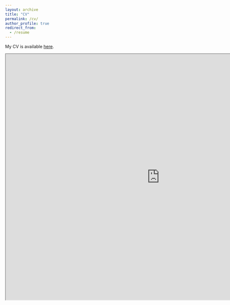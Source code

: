 ```yaml
---
layout: archive
title: "CV"
permalink: /cv/
author_profile: true
redirect_from:
  - /resume
---
```


My CV is available [here](https://kyriakosk.github.io/files/cv/Kyriakos_Katsamaktsis_CV.pdf).

<iframe src="https://kyriakosk.github.io/files/cv/Kyriakos_Katsamaktsis_CV.pdf" width="1000" height="800" allow="autoplay"></iframe>

[//]: # ({% include base_path %})

[//]: # ()
[//]: # (<iframe src="https://drive.google.com/file/d/1g62ObAPj2tJpy8D2M2Ghc77YjPoUNKNk/preview" width="640" height="480" allow="autoplay"></iframe>)


[//]: # (Education)

[//]: # (======)

[//]: # (* PhD in Mathematics, University College London &#40;2021-present&#41;)

[//]: # (* MSc in Mathematics and Foundations of Computer Science, Distinction &#40;81%&#41;, University of Oxford &#40;2019-2020&#41;)

[//]: # (* MMath &#40;Honours&#41;, First Class Honours &#40;81%&#41;, The University of Edinburgh &#40;2014-2019&#41;)

[//]: # ()
[//]: # (Scholarships and Grants)

[//]: # (======)

[//]: # (* Mayer de Rothschild Scholarship &#40;2025&#41;)

[//]: # (  + University College London)

[//]: # (  + For outstanding work in graduate studies)

[//]: # (* UCL EPSRC DTP Research Studentship &#40;2021 - 2025&#41;)

[//]: # (  + University College London)

[//]: # (* Trinity Studentship in Mathematics &#40;declined, 2021&#41;)

[//]: # (  + Trinity College, University of Cambridge)

[//]: # (* William and Isabella Dick Prize &#40;2019&#41;)

[//]: # (  + The University of Edinburgh)

[//]: # (  + For best 5th year dissertation in Mathematics)

[//]: # (* William and Isabella Dick Prize &#40;2018&#41;)

[//]: # (  + The University of Edinburgh)

[//]: # (  + For best 4th year thesis in Mathematics)

[//]: # ()
[//]: # (Experience)

[//]: # (======)

[//]: # (* 2020 - present: Data Scientist at Actelligent Capital, UK)

[//]: # (  + Full-time 2020–2021, part-time 2021–present)

[//]: # ()
[//]: # (* 2019: Research intern at The University of Edinburgh, UK)

[//]: # (  + Topic: interactive theorem proving)

[//]: # (  + Mentor: Prof Jacques Fleuriot)

[//]: # ()
[//]: # (* 2018: Research intern at National University of Singapore, Singapore)

[//]: # (  + Topic: quantum algorithms)

[//]: # (  + Mentors: Dr Miklos Santha and Dr Ansis Rosmanis)

[//]: # (  )
[//]: # (* 2017: Research intern at The University of Edinburgh, UK)

[//]: # (  + Topic: spectral graph theory)

[//]: # (  + Mentor: Dr Mary Cryan)

[//]: # (  )
[//]: # (* 2016: Research intern at The University of Edinburgh, UK)

[//]: # (  + Topic: computer architecture)

[//]: # (  + Mentors: Prof Vijaynand Nagarajan and Dr Marco Elver)

[//]: # (  )
[//]: # (Publications)

[//]: # (======)

[//]: # (  <ul>{% for post in site.publications reversed %})

[//]: # (    {% include archive-single-cv.html %})

[//]: # (  {% endfor %}</ul>)

[//]: # ()
[//]: # (Talks)

[//]: # (======)

[//]: # (* 30th British Combinatorial Conference &#40;2024&#41; at Queen Mary University of London, UK )

[//]: # (* Combinatorics Study Group &#40;2024&#41; at Queen Mary University of London, UK )

[//]: # (* Combinatorics Seminar &#40;2023&#41; at University of Warwick, Coventry, UK )

[//]: # (* 21st International Conference on Random Structures & Algorithms &#40;2023&#41; at Carnegie Mellon University, Pittsburgh, PA, USA )

[//]: # (* 27th Postgraduate Combinatorial Conference &#40;2023&#41; at University of Birmingham, UΚ )

[//]: # (* European Conference on Combinatorics, Graph Theory and Applications &#40;2023&#41; at  Charles University Prague, Czechia )

[//]: # (* Constructive and Probabilistic Methods in Combinatorics &#40;2023&#41; at University of Zagreb, Croatia )

[//]: # (* PhD Seminar on Combinatorics, Games and Optimization &#40;2023&#41; at London School of Economics, UK )

[//]: # (* Combinatorics Seminar &#40;2023&#41; at University College London, UK )

[//]: # ()
[//]: # (Teaching)

[//]: # (======)

[//]: # (* 2023 - 2024: Class Tutor at University College London, UK)

[//]: # (  + Intermediate Mathematics for Computer Science)

[//]: # ()
[//]: # (* 2022 - 2023: Class Tutor at University College London, UK)

[//]: # (  + Probabilistic Methods in Combinatorics)

[//]: # ()
[//]: # (* 2018 - 2019: Class Tutor at The University of Edinburgh, UK)

[//]: # (  + Algorithms and Data Structures &#40;Honours&#41;)

[//]: # ()
[//]: # (* 2017 - 2019: Class Tutor at The University of Edinburgh, UK)

[//]: # (  + Discrete Mathematics and Mathematical Reasoning)

[//]: # (  )
[//]: # (* 2016 - 2019: Class Tutor at The University of Edinburgh, UK)

[//]: # (  + Processing Formal and Natural Languages)

[//]: # (  + Algorithms, Data Structures and Learning)

[//]: # ()
[//]: # (Service)

[//]: # (======)

[//]: # (* Organiser of the 28th Postgraduate Combinatorial Conference, 2024)